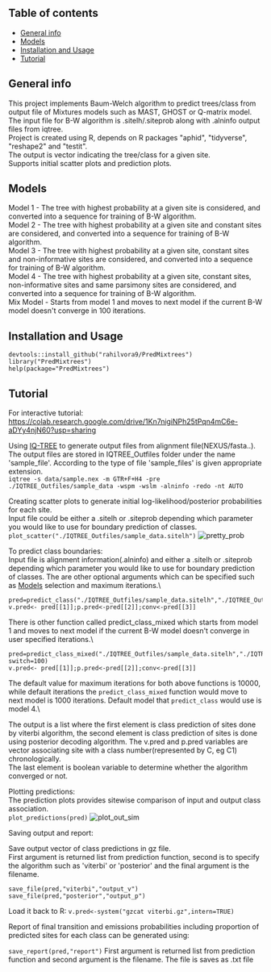 ## Table of contents
* [General info](#general-info)
* [Models](#models)
* [Installation and Usage](#Installation)
* [Tutorial](#Tutorial)

## General info
This project implements Baum-Welch algorithm to predict trees/class from output file of Mixtures models such as MAST, GHOST or Q-matrix model.\
The input file for B-W algorithm is .sitelh/.siteprob along with .alninfo output files from iqtree.\
Project is created using R, depends on R packages "aphid", "tidyverse", "reshape2" and "testit".\
The output is vector indicating the tree/class for a given site.\
Supports initial scatter plots and prediction plots.

## Models
Model 1 - The tree with highest probability at a given site is considered, and converted into a sequence for training of B-W algorithm.\
Model 2 - The tree with highest probability at a given site and constant sites are considered, and converted into a sequence for training of B-W algorithm.\
Model 3 - The tree with highest probability at a given site, constant sites and non-informative sites are considered, and converted into a sequence for training of B-W algorithm.\
Model 4 - The tree with highest probability at a given site, constant sites, non-informative sites and same parsimony sites are considered, and converted into a sequence for training of B-W algorithm.\
Mix Model - Starts from model 1 and moves to next model if the current B-W model doesn't converge in 100 iterations.

## Installation and Usage
```
devtools::install_github("rahilvora9/PredMixtrees")
library("PredMixtrees")
help(package="PredMixtrees")
```

## Tutorial
For interactive tutorial:\
https://colab.research.google.com/drive/1Kn7nigiNPh25tPqn4mC6e-aDYy4njN60?usp=sharing

Using [IQ-TREE](https://github.com/iqtree/iqtree2) to generate output files from alignment file(NEXUS/fasta..). The output files are stored in IQTREE_Outfiles folder under the name 'sample_file'. According to the type of file 'sample_files' is given appropriate extension.\
```iqtree -s data/sample.nex -m GTR+F+H4 -pre ./IQTREE_Outfiles/sample_data -wspm -wslm -alninfo -redo -nt AUTO```

Creating scatter plots to generate initial log-likelihood/posterior probabilities for each site.\
Input file could be either a .sitelh or .siteprob depending which parameter you would like to use for boundary prediction of classes.\
```plot_scatter("./IQTREE_Outfiles/sample_data.sitelh")```
![pretty_prob](https://user-images.githubusercontent.com/11074196/162411279-696e1ee1-cfe0-4376-8cf3-374d2949c506.png)


To predict class boundaries:\
Input file is alignment information(.alninfo) and either a .sitelh or .siteprob depending which parameter you would like to use for boundary prediction of classes. The are other optional arguments which can be specified such as [Models](#models) selection and maximum iterations.\

```
pred=predict_class("./IQTREE_Outfiles/sample_data.sitelh","./IQTREE_Outfiles/sample_data.alninfo",model=3)
v.pred<- pred[[1]];p.pred<-pred[[2]];conv<-pred[[3]]
```

There is other function called predict_class_mixed which starts from model 1 and moves to next model if the current B-W model doesn't converge in user specified iterations.\

```
pred=predict_class_mixed("./IQTREE_Outfiles/sample_data.sitelh","./IQTREE_Outfiles/sample_data.alninfo", switch=100)
v.pred<- pred[[1]];p.pred<-pred[[2]];conv<-pred[[3]]
```

The default value for maximum iterations for both above functions is 10000, while default iterations the `predict_class_mixed` function would move to next model is 1000 iterations. Default model that `predict_class` would use is model 4.\

The output is a list where the first element is class prediction of sites done by viterbi algorithm, the second element is class prediction of sites is done using posterior decoding algorithm. The v.pred and p.pred variables are vector associating site with a class number(represented by C, eg C1) chronologically.\
The last element is boolean variable to determine whether the algorithm converged or not.

Plotting predictions:\
The prediction plots provides sitewise comparison of input and output class association.\
```plot_predictions(pred)```
![plot_out_sim](https://user-images.githubusercontent.com/11074196/162411235-3ba823be-7a19-409b-a3d5-ebd00c2db20f.png)


Saving output and report:

Save output vector of class predictions in gz file.\
First argument is returned list from prediction function, second is to specify the algorithm such as 'viterbi' or 'posterior' and the final argument is the filename.

```
save_file(pred,"viterbi","output_v")
save_file(pred,"posterior","output_p")
```

Load it back to R:
```v.pred<-system("gzcat viterbi.gz",intern=TRUE)```

Report of final transition and emissions probabilities including proportion of predicted sites for each class can be generated using:

```save_report(pred,"report")```
First argument is returned list from prediction function and second argument is the filename. The file is saves as .txt file
